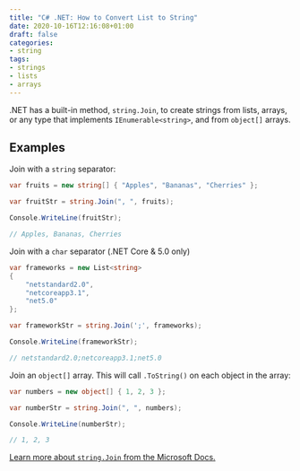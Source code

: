 ```yaml
---
title: "C# .NET: How to Convert List to String"
date: 2020-10-16T12:16:08+01:00
draft: false
categories:
- string
tags:
- strings
- lists
- arrays
---
```


.NET has a built-in method, `string.Join`, to create strings from lists,
arrays, or any type that implements `IEnumerable<string>`, and from
`object[]` arrays.

<!--more-->

## Examples

Join with a `string` separator:

```csharp
var fruits = new string[] { "Apples", "Bananas", "Cherries" };

var fruitStr = string.Join(", ", fruits);

Console.WriteLine(fruitStr);

// Apples, Bananas, Cherries
```

Join with a `char` separator (.NET Core & 5.0 only)

```csharp
var frameworks = new List<string>
{
    "netstandard2.0",
    "netcoreapp3.1",
    "net5.0"
};

var frameworkStr = string.Join(';', frameworks);

Console.WriteLine(frameworkStr);

// netstandard2.0;netcoreapp3.1;net5.0
```

Join an `object[]` array. This will call `.ToString()` on each object
in the array:

```csharp
var numbers = new object[] { 1, 2, 3 };

var numberStr = string.Join(", ", numbers);

Console.WriteLine(numberStr);

// 1, 2, 3
```

[Learn more about `string.Join` from the Microsoft Docs.](https://docs.microsoft.com/dotnet/api/system.string.join?WT.mc_id=DOP-MVP-4032540)

